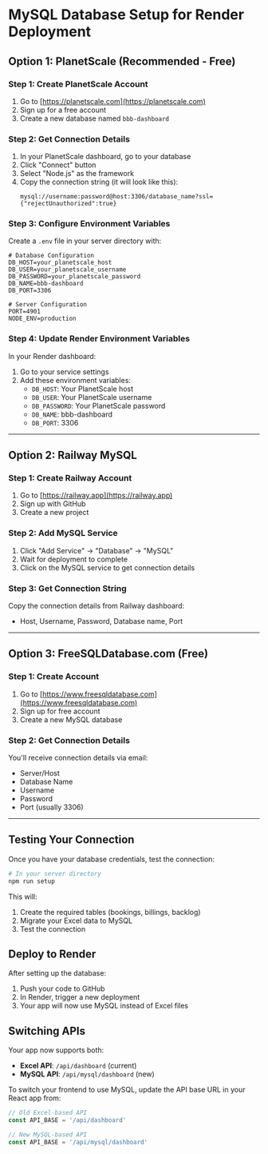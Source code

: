 # MySQL Database Setup for Render Deployment

## Option 1: PlanetScale (Recommended - Free)

### Step 1: Create PlanetScale Account
1. Go to [https://planetscale.com](https://planetscale.com)
2. Sign up for a free account
3. Create a new database named `bbb-dashboard`

### Step 2: Get Connection Details
1. In your PlanetScale dashboard, go to your database
2. Click "Connect" button
3. Select "Node.js" as the framework
4. Copy the connection string (it will look like this):
   ```
   mysql://username:password@host:3306/database_name?ssl={"rejectUnauthorized":true}
   ```

### Step 3: Configure Environment Variables
Create a `.env` file in your server directory with:
```env
# Database Configuration
DB_HOST=your_planetscale_host
DB_USER=your_planetscale_username
DB_PASSWORD=your_planetscale_password
DB_NAME=bbb-dashboard
DB_PORT=3306

# Server Configuration
PORT=4901
NODE_ENV=production
```

### Step 4: Update Render Environment Variables
In your Render dashboard:
1. Go to your service settings
2. Add these environment variables:
   - `DB_HOST`: Your PlanetScale host
   - `DB_USER`: Your PlanetScale username  
   - `DB_PASSWORD`: Your PlanetScale password
   - `DB_NAME`: bbb-dashboard
   - `DB_PORT`: 3306

---

## Option 2: Railway MySQL

### Step 1: Create Railway Account
1. Go to [https://railway.app](https://railway.app)
2. Sign up with GitHub
3. Create a new project

### Step 2: Add MySQL Service
1. Click "Add Service" → "Database" → "MySQL"
2. Wait for deployment to complete
3. Click on the MySQL service to get connection details

### Step 3: Get Connection String
Copy the connection details from Railway dashboard:
- Host, Username, Password, Database name, Port

---

## Option 3: FreeSQLDatabase.com (Free)

### Step 1: Create Account
1. Go to [https://www.freesqldatabase.com](https://www.freesqldatabase.com)
2. Sign up for free account
3. Create a new MySQL database

### Step 2: Get Connection Details
You'll receive connection details via email:
- Server/Host
- Database Name
- Username  
- Password
- Port (usually 3306)

---

## Testing Your Connection

Once you have your database credentials, test the connection:

```bash
# In your server directory
npm run setup
```

This will:
1. Create the required tables (bookings, billings, backlog)
2. Migrate your Excel data to MySQL
3. Test the connection

## Deploy to Render

After setting up the database:
1. Push your code to GitHub
2. In Render, trigger a new deployment
3. Your app will now use MySQL instead of Excel files

## Switching APIs

Your app now supports both:
- **Excel API**: `/api/dashboard` (current)
- **MySQL API**: `/api/mysql/dashboard` (new)

To switch your frontend to use MySQL, update the API base URL in your React app from:
```javascript
// Old Excel-based API
const API_BASE = '/api/dashboard'

// New MySQL-based API  
const API_BASE = '/api/mysql/dashboard'
```
